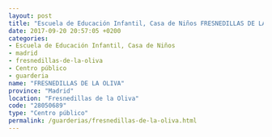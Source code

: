 ```yaml
---
layout: post
title: "Escuela de Educación Infantil, Casa de Niños FRESNEDILLAS DE LA OLIVA"
date: 2017-09-20 20:57:05 +0200
categories:
- Escuela de Educación Infantil, Casa de Niños
- madrid
- fresnedillas-de-la-oliva
- Centro público
- guarderia
name: "FRESNEDILLAS DE LA OLIVA"
province: "Madrid"
location: "Fresnedillas de la Oliva"
code: "28050689"
type: "Centro público"
permalink: /guarderias/fresnedillas-de-la-oliva.html
---
```


